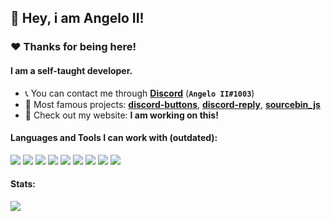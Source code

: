 ## 👋 Hey, i am Angelo II!

### ❤️️ Thanks for being here!

#### I am a self-taught developer.

- 📞 You can contact me through **[Discord](https://discord.com/users/728512329888825396)** (**`Angelo II#1003`**)
- 💼 Most famous projects: **[discord-buttons](https://npmjs.com/discord-buttons)**, **[discord-reply](https://npmjs.com/discord-reply)**, **[sourcebin_js](https://npmjs.com/sourcebin_js)**
- 🔗 Check out my website: **I am working on this!**

#### Languages and Tools I can work with (outdated):
<a><img src="https://img.shields.io/badge/-Nodejs-43853?logo=Node.js&logoColor=white"></a>
<img src="https://img.shields.io/badge/-NPM-CB3837?logo=npm&logoColor=white">
<img src="https://img.shields.io/badge/-HTML5-E34F26?logo=html5&logoColor=white">
<a><img src="https://img.shields.io/badge/-React-grey?logo=React&logoColor=#61dbfb"></a>
<a><img src="https://img.shields.io/badge/-Vue-35495e?logo=Vue&logoColor=#42b883"></a>
<img src="https://img.shields.io/badge/-MongoDB-13aa52?logo=mongodb&logoColor=white">
<img src="https://img.shields.io/badge/-Heroku-430098?logo=heroku&logoColor=white">
<img src="https://img.shields.io/badge/-Github_Actions-2088FF?logo=github-actions&logoColor=white">
<img src="https://img.shields.io/badge/-repl.it-56676e?logo=repl.it&logoColor=white"></a>

#### Stats:
<img src="https://github-readme-stats.vercel.app/api?username=AngeloCore&show_icons=true&hide_border=true&theme=algolia&icon_color=0000ff">
